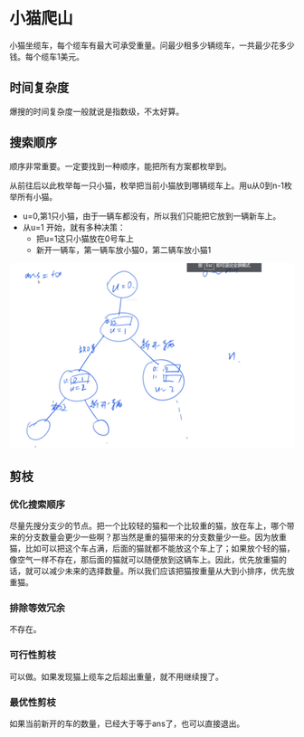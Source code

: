 # 小猫爬山

小猫坐缆车，每个缆车有最大可承受重量。问最少租多少辆缆车，一共最少花多少钱。每个缆车1美元。

## 时间复杂度

爆搜的时间复杂度一般就说是指数级，不太好算。

## 搜索顺序

顺序非常重要。一定要找到一种顺序，能把所有方案都枚举到。

从前往后以此枚举每一只小猫，枚举把当前小猫放到哪辆缆车上。用u从0到n-1枚举所有小猫。

- u=0,第1只小猫，由于一辆车都没有，所以我们只能把它放到一辆新车上。
- 从u=1 开始，就有多种决策：
  - 把u=1这只小猫放在0号车上
  - 新开一辆车，第一辆车放小猫0，第二辆车放小猫1

![](imgs/1.png)

## 剪枝

### 优化搜索顺序

尽量先搜分支少的节点。把一个比较轻的猫和一个比较重的猫，放在车上，哪个带来的分支数量会更少一些啊？那当然是重的猫带来的分支数量少一些。因为放重猫，比如可以把这个车占满，后面的猫就都不能放这个车上了；如果放个轻的猫，像空气一样不存在，那后面的猫就可以随便放到这辆车上。因此，优先放重猫的话，就可以减少未来的选择数量。所以我们应该把猫按重量从大到小排序，优先放重猫。

### 排除等效冗余

不存在。

### 可行性剪枝

可以做。如果发现猫上缆车之后超出重量，就不用继续搜了。

### 最优性剪枝

如果当前新开的车的数量，已经大于等于ans了，也可以直接退出。
